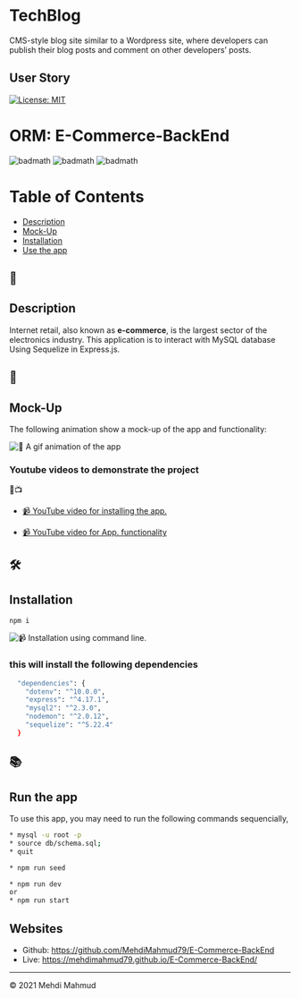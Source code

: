 # TechBlog
CMS-style blog site similar to a Wordpress site, where developers can publish their blog posts and comment on other developers’ posts.


## User Story


[![License: MIT](https://img.shields.io/badge/License-MIT-yellow.svg)](https://opensource.org/licenses/MIT)

# ORM: E-Commerce-BackEnd

![badmath](https://img.shields.io/github/issues/MehdiMahmud79/E-Commerce-BackEnd)
![badmath](https://img.shields.io/github/forks/MehdiMahmud79/E-Commerce-BackEnd)
![badmath](https://img.shields.io/github/stars/MehdiMahmud79/E-Commerce-BackEnd)

# Table of Contents 

* [Description](#description)
* [Mock-Up](#🚀)
* [Installation](#installation)
* [Use the app](#📚)



## 📝
## Description 

Internet retail, also known as **e-commerce**, is the largest sector of the electronics industry. This application is to interact with MySQL database Using Sequelize in Express.js.


## 🚀
## Mock-Up

The following animation show a mock-up of the app and functionality:


![📸 A gif animation of the app](./assets/screen.gif)


### Youtube videos to demonstrate the project
🔴📺

* [📹 YouTube video for installing the app.](https://youtu.be/MN-CRUqIAGI)

* [📹 YouTube video for App. functionality](https://youtu.be/7Pg9gin8lWo)

## 🛠️ 
##  Installation
```bash
npm i
```
![📹 Installation using command line.](./assets/install.gif)

### this will install the following dependencies 
```bash
  "dependencies": {
    "dotenv": "^10.0.0",
    "express": "^4.17.1",
    "mysql2": "^2.3.0",
    "nodemon": "^2.0.12",
    "sequelize": "^5.22.4"
  }

```

## 📚
## Run the app

  To use this app, you may need to run the following commands sequencially,

```bash
* mysql -u root -p
* source db/schema.sql;
* quit

* npm run seed

* npm run dev
or
* npm run start
```


## Websites
* Github: https://github.com/MehdiMahmud79/E-Commerce-BackEnd
* Live: https://mehdimahmud79.github.io/E-Commerce-BackEnd/



---
© 2021 Mehdi Mahmud
